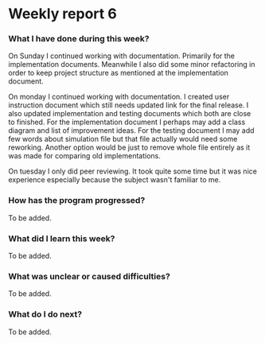 # Weekly report 6

### What I have done during this week?

On Sunday I continued working with documentation. Primarily for the implementation documents. Meanwhile I also did some minor refactoring in order to keep project structure as mentioned at the implementation document.

On monday I continued working with documentation. I created user instruction document which still needs updated link for the final release. I also updated implementation and testing documents which both are close to finished. For the implementation document I perhaps may add a class diagram and list of improvement ideas. For the testing document I may add few words about simulation file but that file actually would need some reworking. Another option would be just to remove whole file entirely as it was made for comparing old implementations.

On tuesday I only did peer reviewing. It took quite some time but it was nice experience especially because the subject wasn't familiar to me.

### How has the program progressed?

To be added.

### What did I learn this week?

To be added.

### What was unclear or caused difficulties?

To be added.

### What do I do next?

To be added.
